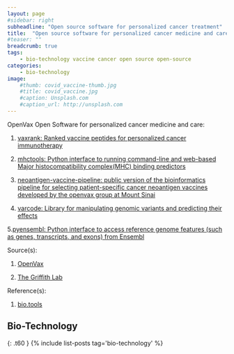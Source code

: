 ```yaml
---
layout: page
#sidebar: right
subheadline: "Open source software for personalized cancer treatment"
title:  "Open source software for personalized cancer medicine and care"
#teaser: ""
breadcrumb: true
tags:
    - bio-technology vaccine cancer open source open-source
categories:
    - bio-technology
image:
    #thumb: covid_vaccine-thumb.jpg
    #title: covid_vaccine.jpg
    #caption: Unsplash.com
    #caption_url: http://unsplash.com
---
```


OpenVax Open Software for personalized cancer medicine and care:

1. [vaxrank: Ranked vaccine peptides for personalized cancer immunotherapy](https://github.com/openvax/vaxrank)

2. [mhctools: Python interface to running command-line and web-based Major histocompatibility complex(MHC) binding predictors](https://github.com/openvax/mhctools)

3. [neoantigen-vaccine-pipeline: public version of the bioinformatics pipeline for selecting patient-specific cancer neoantigen vaccines developed by the openvax group at Mount Sinai](https://github.com/openvax/neoantigen-vaccine-pipeline)

4. [varcode: Library for manipulating genomic variants and predicting their effects ](https://github.com/openvax/varcode)

5.[pyensembl: Python interface to access reference genome features (such as genes, transcripts, and exons) from Ensembl](https://github.com/openvax/pyensembl) 

Source(s):

1. [OpenVax](https://www.openvax.org/)

2. [The Griffith Lab](https://griffithlab.org/)


Reference(s):

1. [bio.tools](https://bio.tools/)

## Bio-Technology
{: .t60 }
{% include list-posts tag='bio-technology' %}


